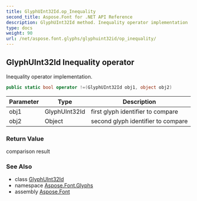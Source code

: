 ```yaml
---
title: GlyphUInt32Id.op_Inequality
second_title: Aspose.Font for .NET API Reference
description: GlyphUInt32Id method. Inequality operator implementation
type: docs
weight: 90
url: /net/aspose.font.glyphs/glyphuint32id/op_inequality/
---
```

## GlyphUInt32Id Inequality operator

Inequality operator implementation.

```csharp
public static bool operator !=(GlyphUInt32Id obj1, object obj2)
```

| Parameter | Type | Description |
| --- | --- | --- |
| obj1 | GlyphUInt32Id | first glyph identifier to compare |
| obj2 | Object | second glyph identifier to compare |

### Return Value

comparison result

### See Also

* class [GlyphUInt32Id](../)
* namespace [Aspose.Font.Glyphs](../../glyphuint32id/)
* assembly [Aspose.Font](../../../)


